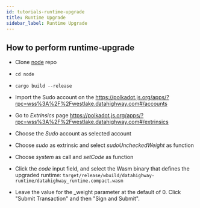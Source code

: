 ```yaml
---
id: tutorials-runtime-upgrade
title: Runtime Upgrade
sidebar_label: Runtime Upgrade
---
```


## How to perform runtime-upgrade

* Clone <a href="https://github.com/DataHighway-DHX/node" target="_blank" class="pretty-link pretty-link-colored">node</a> repo

* `cd node`

* `cargo build --release`

* Import the Sudo account on the https://polkadot.js.org/apps/?rpc=wss%3A%2F%2Fwestlake.datahighway.com#/accounts

* Go to _Extrinsics_ page https://polkadot.js.org/apps/?rpc=wss%3A%2F%2Fwestlake.datahighway.com#/extrinsics

* Choose the _Sudo_ account as selected account

* Choose _sudo_ as extrinsic and select _sudoUncheckedWeight_ as function

* Choose _system_ as call and _setCode_ as function 

* Click the _code_ input field, and select the Wasm binary that defines the upgraded runtime: 
  `target/release/wbuild/datahighway-runtime/datahighway_runtime.compact.wasm`
  
* Leave the value for the _weight parameter at the default of 0. Click "Submit Transaction" and then "Sign and Submit".

